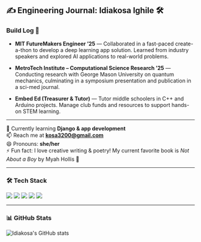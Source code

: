 ## ✍️ Engineering Journal: Idiakosa Ighile 🛠️

### Build Log 📓

- **MIT FutureMakers Engineer ’25** — Collaborated in a fast-paced create-a-thon to develop a deep learning app solution. Learned from industry speakers and explored AI applications to real-world problems.

- **MetroTech Institute – Computational Science Research ’25** — Conducting research with George Mason University on quantum mechanics, culminating in a symposium presentation and publication in a sci-med journal.

- **Embed Ed (Treasurer & Tutor)** — Tutor middle schoolers in C++ and Arduino projects. Manage club funds and resources to support hands-on STEM learning.

---

🌱 Currently learning **Django & app development**  
📫 Reach me at **kosa3200@gmail.com**  
😄 Pronouns: **she/her**  
⚡ Fun fact: I love creative writing & poetry! My current favorite book is *Not About a Boy* by Myah Hollis 📖

---

### 🛠️ Tech Stack
<p>
  <img src="https://img.shields.io/badge/Python-3776AB?style=for-the-badge&logo=python&logoColor=white" />
  <img src="https://img.shields.io/badge/Java-007396?style=for-the-badge&logo=java&logoColor=white" />
  <img src="https://img.shields.io/badge/C++-00599C?style=for-the-badge&logo=cplusplus&logoColor=white" />
  <img src="https://img.shields.io/badge/JavaScript-F7DF1E?style=for-the-badge&logo=javascript&logoColor=black" />
  <img src="https://img.shields.io/badge/HTML5-E34F26?style=for-the-badge&logo=html5&logoColor=white" />
</p>

---

### 📊 GitHub Stats
![Idiakosa's GitHub stats](https://github-readme-stats.vercel.app/api?username=Idiakosa&show_icons=true&theme=tokyonight)
